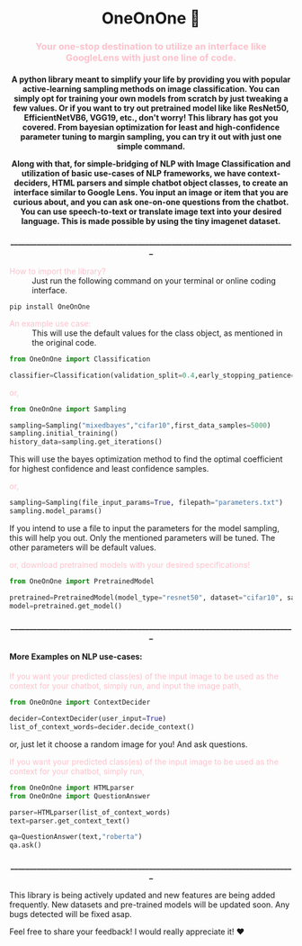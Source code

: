 
<h1 align="center">OneOnOne 🎈</h1>
<p>
  <a href="https://pypi.org/project/OneOnOne/0.6896/" target="_blank">
  </a>
</p>

<h3 align="center"><span style="color:#FFC0CB">Your one-stop destination to utilize an interface like GoogleLens with just one line of code.</span></h3>

<h4 align="center">
A python library meant to simplify your life by providing you with popular active-learning sampling methods on image classification. You can simply opt for training your own models from scratch by just tweaking a few values. Or if you want to try out pretrained model like like ResNet50, EfficientNetVB6, VGG19, etc., don't worry! This library has got you covered. From bayesian optimization for least and high-confidence parameter tuning to margin sampling, you can try it out with just one simple command.
  
Along with that, for simple-bridging of NLP with Image Classification and utilization of basic use-cases of NLP frameworks, we have context-deciders, HTML parsers and simple chatbot object classes, to create an interface similar to Google Lens. You input an image or item that you are curious about, and you can ask one-on-one questions from the chatbot. You can use speech-to-text or translate image text into your desired language. This is made possible by using the tiny imagenet dataset.
</h4>

<h4 align="center">____________________________________________________________________________</h4>

<dl>
  <dt><span style="color:#FFC0CB">How to import the library?</span></dt>
    <dd>Just run the following command on your terminal or online coding interface.
</dd>
</dl>

```
pip install OneOnOne
```


<dl>
  <dt><span style="color:#FFC0CB">An example use case:</span>
    <dd>This will use the default values for the class object, as mentioned in the original code.
</dd>
</dl>

```python
from OneOnOne import Classification

classifier=Classification(validation_split=0.4,early_stopping_patience=20)
```

<dl>
  <dt><span style="color:#FFC0CB">or,</span>
</dl>

```python
from OneOnOne import Sampling

sampling=Sampling("mixedbayes","cifar10",first_data_samples=5000)
sampling.initial_training()
history_data=sampling.get_iterations()
```

This will use the bayes optimization method to find the optimal coefficient for highest confidence and least confidence samples.


<dl>
  <dt><span style="color:#FFC0CB">or,</span>
</dl>

```python
sampling=Sampling(file_input_params=True, filepath="parameters.txt")
sampling.model_params()
```

If you intend to use a file to input the parameters for the model sampling, this will help you out. Only the mentioned parameters will be tuned. The other parameters will be default values.



<dl>
  <dt><span style="color:#FFC0CB">or, download pretrained models with your desired specifications!</span>
</dl>

```python
from OneOnOne import PretrainedModel

pretrained=PretrainedModel(model_type="resnet50", dataset="cifar10", samplingtype="leastconfidence")
model=pretrained.get_model()
```

<h4 align="center">____________________________________________________________________________</h4>


<h4>More Examples on NLP use-cases:</h4>

<dl>
  <dt><span style="color:#FFC0CB">If you want your predicted class(es) of the input image to be used as the context for your chatbot, simply run, and input the image path, </span>
</dl>

```python
from OneOnOne import ContextDecider

decider=ContextDecider(user_input=True)
list_of_context_words=decider.decide_context()
```
or, just let it choose a random image for you! And ask questions.

<dl>
  <dt><span style="color:#FFC0CB">If you want your predicted class(es) of the input image to be used as the context for your chatbot, simply run, </span>
</dl>

```python
from OneOnOne import HTMLparser
from OneOnOne import QuestionAnswer

parser=HTMLparser(list_of_context_words)
text=parser.get_context_text()

qa=QuestionAnswer(text,"roberta")
qa.ask()
```


<h4 align="center">____________________________________________________________________________</h4>


This library is being actively updated and new features are being added frequently. New datasets and pre-trained models will be updated soon. Any bugs detected will be fixed asap.

Feel free to share your feedback! I would really appreciate it! ❤️️

